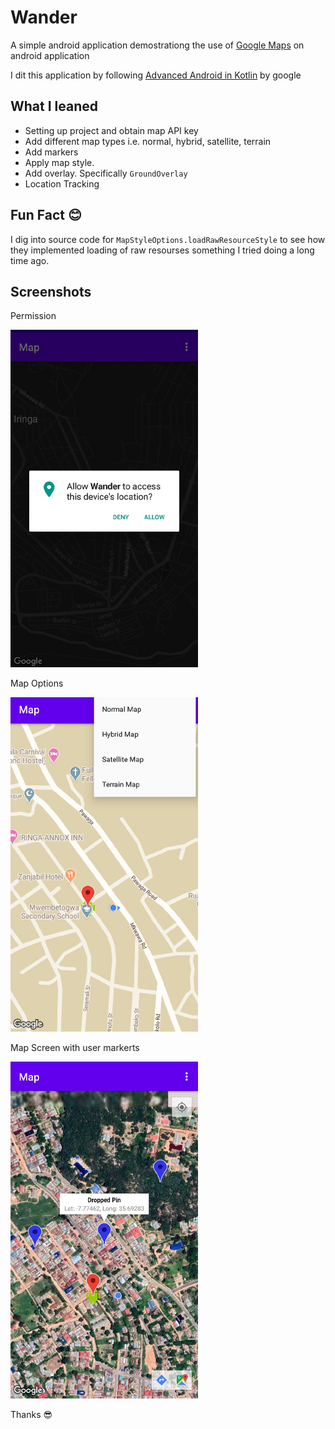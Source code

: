 # Wander
A simple android application demostrationg the use of [Google Maps](https://google.com/maps) on android application

I dit this application by following [Advanced Android in Kotlin](https://codelabs.developers.google.com/advanced-android-kotlin-training/) by google

## What I leaned
- Setting up project and obtain map API key
- Add different map types i.e. normal, hybrid, satellite, terrain
- Add markers
- Apply map style.
- Add overlay. Specifically <Code>GroundOverlay</code>
- Location Tracking

## Fun Fact :blush:
I dig into source code for <code>MapStyleOptions.loadRawResourceStyle</code> to see how they implemented loading of raw resourses something 
I tried doing a long time ago.


## Screenshots

Permission

<img src="https://github.com/mtali/Wander/blob/master/screenshots/permission_screen.png" width="300">


Map Options

<img src="https://github.com/mtali/Wander/blob/master/screenshots/options_screen.png" width="300">

Map Screen with user markerts

<img src="https://github.com/mtali/Wander/blob/master/screenshots/map_screen.png" width="300">


Thanks :sunglasses:

